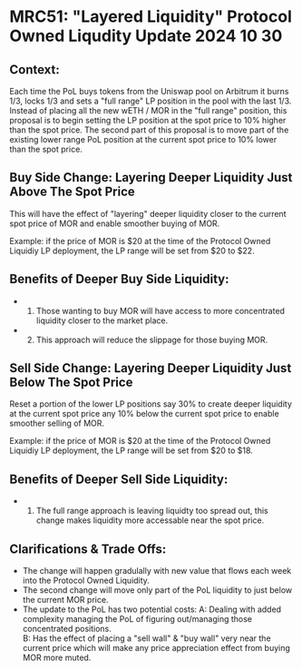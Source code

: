 # MRC51: "Layered Liquidity" Protocol Owned Liqudity Update 2024 10 30

## Context: 
Each time the PoL buys tokens from the Uniswap pool on Arbitrum it burns 1/3, locks 1/3 and sets a "full range" LP position in the pool with the last 1/3.
Instead of placing all the new wETH / MOR in the "full range" position, this proposal is to begin setting the LP position at the spot price to 10% higher than the spot price.
The second part of this proposal is to move part of the existing lower range PoL position at the current spot price to 10% lower than the spot price.

## Buy Side Change: Layering Deeper Liquidity Just Above The Spot Price
This will have the effect of "layering" deeper liquidity closer to the current spot price of MOR and enable smoother buying of MOR. 

Example: if the price of MOR is $20 at the time of the Protocol Owned Liquidiy LP deployment, the LP range will be set from $20 to $22.
 
## Benefits of Deeper Buy Side Liquidity: 
- 1. Those wanting to buy MOR will have access to more concentrated liquidity closer to the market place.
- 2. This approach will reduce the slippage for those buying MOR.
  
## Sell Side Change: Layering Deeper Liquidity Just Below The Spot Price
Reset a portion of the lower LP positions say 30% to create deeper liquidity at the current spot price any 10% below the current spot price to enable smoother selling of MOR.

Example: if the price of MOR is $20 at the time of the Protocol Owned Liquidiy LP deployment, the LP range will be set from $20 to $18.

## Benefits of Deeper Sell Side Liquidity: 
- 1. The full range approach is leaving liquidty too spread out, this change makes liquidity more accessable near the spot price.

## Clarifications & Trade Offs:
- The change will happen gradulally with new value that flows each week into the Protocol Owned Liquidity.
- The second change will move only part of the PoL liquidity to just below the current MOR price.
- The update to the PoL has two potential costs: 
A: Dealing with added complexity managing the PoL of figuring out/managing those concentrated positions.  
B: Has the effect of placing a "sell wall" & "buy wall" very near the current price which will make any price appreciation effect from buying MOR more muted. 
